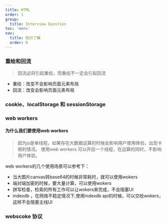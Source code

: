 ```yaml
---
title: HTML
order: 1
group:
  title: Interview Question
toc: 'menu'
nav:
  title: 知识了解
  order: 0
---
```


### 重绘和回流

> 回流必将引起重绘，而重绘不一定会引起回流

- 重绘：改变不会影响页面元素布局
- 回流：改变会影响页面元素布局

### cookie、localStorage 和 sessionStorage

### web workers

#### 为什么我们要使用web workers

> 因为js是单线程，如果存在大数据运算的时候会影响用户使用体验，出现卡顿的情况。
使用web workers 可以开启一个线程，在运算的同时，不影响用户体验。

web workers的几个使用场景可以参考下：

- 当大图片canvas转base64的时候非常耗时，就可以使用wokers
- 端对端加密的时候，要大量计算，可以使用wokers
- 拼写检查，检索的所有工作可以让wokers来完成，不会阻塞UI
- indexdb ，在网络不稳定情况下,使用indexdb api的时候，可以交给wokers，这样不会阻塞主线UI

### webscoke 协议
